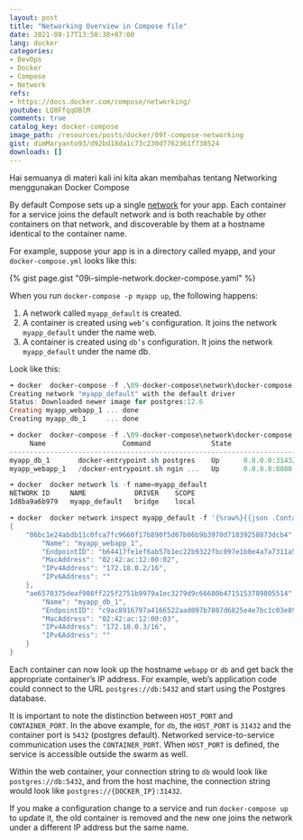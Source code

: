 ```yaml
---
layout: post
title: "Networking Overview in Compose file"
date: 2021-08-17T13:50:38+07:00
lang: docker
categories:
- DevOps
- Docker
- Compose
- Network
refs: 
- https://docs.docker.com/compose/networking/
youtube: LQ8FfqqOBlM
comments: true
catalog_key: docker-compose
image_path: /resources/posts/docker/09f-compose-networking
gist: dimMaryanto93/d92bd18da1c73c230d7762361f738524
downloads: []
---
```


Hai semuanya di materi kali ini kita akan membahas tentang Networking menggunakan Docker Compose

By default Compose sets up a single [network](https://docs.docker.com/engine/reference/commandline/network_create/) for your app. Each container for a service joins the default network and is both reachable by other containers on that network, and discoverable by them at a hostname identical to the container name.

For example, suppose your app is in a directory called myapp, and your `docker-compose.yml` looks like this:

{% gist page.gist "09i-simple-network.docker-compose.yaml" %}

When you run `docker-compose -p myapp up`, the following happens:

1. A network called `myapp_default` is created.
2. A container is created using `web’s` configuration. It joins the network `myapp_default` under the name web.
3. A container is created using `db’s` configuration. It joins the network `myapp_default` under the name db.

Look like this:

```powershell
➜ docker  docker-compose -f .\09-docker-compose\network\docker-compose.yaml -p myapp up -d
Creating network "myapp_default" with the default driver
Status: Downloaded newer image for postgres:12.6
Creating myapp_webapp_1 ... done
Creating myapp_db_1     ... done

➜ docker  docker-compose -f .\09-docker-compose\network\docker-compose.yaml -p myapp ps
     Name                   Command               State                  Ports
----------------------------------------------------------------------------------------------
myapp_db_1       docker-entrypoint.sh postgres    Up      0.0.0.0:31432->5432/tcp,:::5432->5432/tcp
myapp_webapp_1   /docker-entrypoint.sh ngin ...   Up      0.0.0.0:8080->80/tcp,:::80->80/tcp

➜ docker  docker network ls -f name=myapp_default
NETWORK ID     NAME            DRIVER    SCOPE
1d8ba9a6b979   myapp_default   bridge    local

➜ docker  docker network inspect myapp_default -f '{%raw%}{{json .Containers}}{%endraw%}' | python -m json.tool
{
    "06bc1e24abdb11c0fca7fc9660f17b890f5d67b06b9b3970d71839258873dcb4": {
        "Name": "myapp_webapp_1",
        "EndpointID": "b64417fe1ef6ab57b1ec22b9322fbc097e1b0e4a7a7311a58b46e224a380fecd",
        "MacAddress": "02:42:ac:12:00:02",
        "IPv4Address": "172.18.0.2/16",
        "IPv6Address": ""
    },
    "ae6570375deaf908ff225f2751b9979a1ec3279d9c66680b4715153789805514": {
        "Name": "myapp_db_1",
        "EndpointID": "c9ac8916797a4166522aad097b7807d6825e4e7bc1c03e8992d67bd3c61cbb1a",
        "MacAddress": "02:42:ac:12:00:03",
        "IPv4Address": "172.18.0.3/16",
        "IPv6Address": ""
    }
}
```

Each container can now look up the hostname `webapp` or `db` and get back the appropriate container’s IP address. For example, web’s application code could connect to the URL `postgres://db:5432` and start using the Postgres database. 

It is important to note the distinction between `HOST_PORT` and `CONTAINER_PORT`. In the above example, for `db`, the `HOST_PORT` is `31432` and the container port is `5432` (postgres default). Networked service-to-service communication uses the `CONTAINER_PORT`. When `HOST_PORT` is defined, the service is accessible outside the swarm as well.

Within the web container, your connection string to `db` would look like `postgres://db:5432`, and from the host machine, the connection string would look like `postgres://{DOCKER_IP}:31432`.

If you make a configuration change to a service and run `docker-compose up` to update it, the old container is removed and the new one joins the network under a different IP address but the same name. 